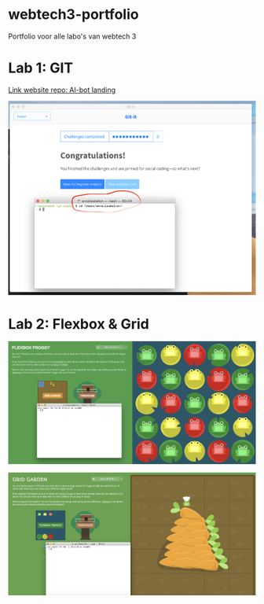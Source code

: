 # webtech3-portfolio
Portfolio voor alle labo's van webtech 3

# Lab 1: GIT
[Link website repo: AI-bot landing](https://github.com/AnneliesB/git-website-groepswerk)

![Git-It](https://github.com/AnneliesB/webtech3-portfolio/blob/master/Lab1/Git-It%20complete.png)

# Lab 2: Flexbox & Grid

![Flexbox-froggy](https://github.com/AnneliesB/webtech3-portfolio/blob/master/Lab2/flexbox-froggy.png)

![CSS GridGarden](https://github.com/AnneliesB/webtech3-portfolio/blob/master/Lab2/css-gridgarden.png)
